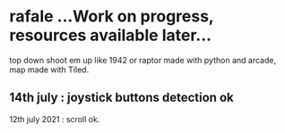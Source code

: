 # rafale  ...Work on progress, resources available later...
top down shoot em up like 1942 or raptor made with python and arcade, map made with Tiled.

14th july : joystick buttons detection ok
---
12th july 2021 : scroll ok.
